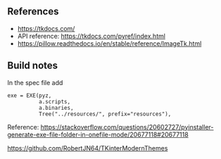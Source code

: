 ## References

- https://tkdocs.com/
- API reference: https://tkdocs.com/pyref/index.html
- https://pillow.readthedocs.io/en/stable/reference/ImageTk.html

## Build notes

In the spec file add

```
exe = EXE(pyz,
          a.scripts,
          a.binaries,
          Tree("../resources/", prefix="resources"),
```

Reference: https://stackoverflow.com/questions/20602727/pyinstaller-generate-exe-file-folder-in-onefile-mode/20677118#20677118

https://github.com/RobertJN64/TKinterModernThemes
